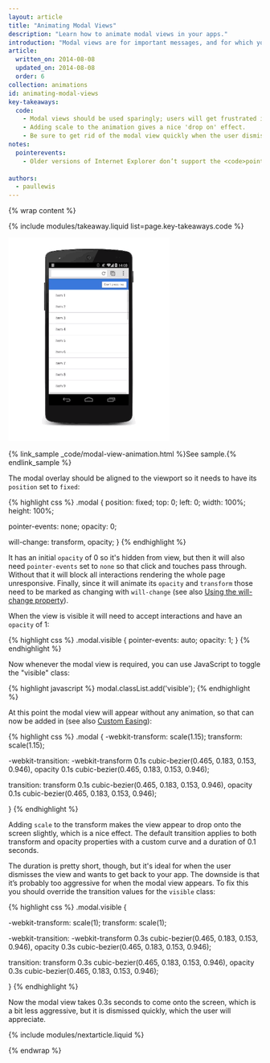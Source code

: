 ```yaml
---
layout: article
title: "Animating Modal Views"
description: "Learn how to animate modal views in your apps."
introduction: "Modal views are for important messages, and for which you have very good reasons to block the user interface. Care must be taken when you use them as they are disruptive and can easily ruin the user’s experience if overused. But, in some circumstances, they’re the right views to use, and adding some animation will bring them to life."
article:
  written_on: 2014-08-08
  updated_on: 2014-08-08
  order: 6
collection: animations
id: animating-modal-views
key-takeaways:
  code:
    - Modal views should be used sparingly; users will get frustrated if you interupt their experience unnecessarily.
    - Adding scale to the animation gives a nice 'drop on' effect.
    - Be sure to get rid of the modal view quickly when the user dismisses it, but you should bring it on to screen a little more slowly so it doesn't surprise the user.
notes:
  pointerevents:
    - Older versions of Internet Explorer don’t support the <code>pointer-event</code> property, so for those browsers you will have to manually toggle the display property. The downside there is that it takes a frame for the change to “take hold,” so you must then use a requestAnimationFrame callback to start the animation. If you don’t wait a frame then the modal overlay will simply appear.

authors:
  - paullewis
---
```

{% wrap content %}

{% include modules/takeaway.liquid list=page.key-takeaways.code %}

<img src="imgs/gifs/dont-press.gif" alt="Animating a modal view." />

{% link_sample _code/modal-view-animation.html %}See sample.{% endlink_sample %}

The modal overlay should be aligned to the viewport so it needs to have its `position` set to `fixed`:

{% highlight css %}
.modal {
  position: fixed;
  top: 0;
  left: 0;
  width: 100%;
  height: 100%;

  pointer-events: none;
  opacity: 0;

  will-change: transform, opacity;
}
{% endhighlight %}

It has an initial `opacity` of 0 so it's hidden from view, but then it will also need `pointer-events` set to `none` so that click and touches pass through. Without that it will block all interactions rendering the whole page unresponsive. Finally, since it will animate its `opacity` and `transform` those need to be marked as changing with `will-change` (see also [Using the will-change property]({{site.fundamentals}}/look-and-feel/animations/animations-and-performance.html#using-the-will-change-property)).

When the view is visible it will need to accept interactions and have an `opacity` of 1:

{% highlight css %}
.modal.visible {
  pointer-events: auto;
  opacity: 1;
}
{% endhighlight %}

Now whenever the modal view is required, you can use JavaScript to toggle the "visible" class:

{% highlight javascript %}
modal.classList.add('visible');
{% endhighlight %}

At this point the modal view will appear without any animation, so that can now be added in
(see also [Custom Easing]({{site.fundamentals}}/look-and-feel/animations/custom-easing.html)):

{% highlight css %}
.modal {
  -webkit-transform: scale(1.15);
  transform: scale(1.15);

  -webkit-transition:
    -webkit-transform 0.1s cubic-bezier(0.465, 0.183, 0.153, 0.946),
    opacity 0.1s cubic-bezier(0.465, 0.183, 0.153, 0.946);

  transition:
    transform 0.1s cubic-bezier(0.465, 0.183, 0.153, 0.946),
    opacity 0.1s cubic-bezier(0.465, 0.183, 0.153, 0.946);

}
{% endhighlight %}

Adding `scale` to the transform makes the view appear to drop onto the screen slightly, which is a nice effect. The default transition applies to both transform and opacity properties with a custom curve and a duration of 0.1 seconds.

The duration is pretty short, though, but it's ideal for when the user dismisses the view and wants to get back to your app. The downside is that it’s probably too aggressive for when the modal view appears. To fix this you should override the transition values for the `visible` class:

{% highlight css %}
.modal.visible {

  -webkit-transform: scale(1);
  transform: scale(1);

  -webkit-transition:
    -webkit-transform 0.3s cubic-bezier(0.465, 0.183, 0.153, 0.946),
    opacity 0.3s cubic-bezier(0.465, 0.183, 0.153, 0.946);

  transition:
    transform 0.3s cubic-bezier(0.465, 0.183, 0.153, 0.946),
    opacity 0.3s cubic-bezier(0.465, 0.183, 0.153, 0.946);

}
{% endhighlight %}

Now the modal view takes 0.3s seconds to come onto the screen, which is a bit less aggressive, but it is dismissed quickly, which the user will appreciate.

{% include modules/nextarticle.liquid %}

{% endwrap %}

